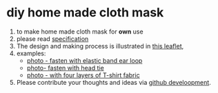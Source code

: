# diy home made cloth mask

1. to make home made cloth mask for **own** use
2. please read [specification](./README.md)
3. The design and making process is illustrated in [this leaflet](../p01to11v4.png),
4. examples:
    * [photo - fasten with elastic band ear loop](../photoMaskElasticType600x600pixel.png)
    * [photo- fasten with head tie](../photoMaskTieType600x600pixel.png)
    * [photo - with four layers of T-shirt fabric](../photoMaskElasticTypeOnThreeLayersOfTShirtFabric.png)
5. Please contribute your thoughts and ideas via [github develoopment](https://chitakchan.github.io/cloth-mask/).    



